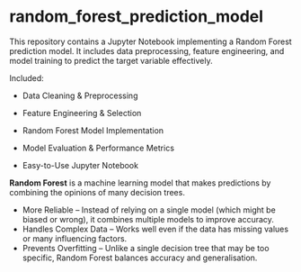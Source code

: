 # random_forest_prediction_model
This repository contains a Jupyter Notebook implementing a Random Forest prediction model.
It includes data preprocessing, feature engineering, and model training to predict the target variable effectively.

Included:

- Data Cleaning & Preprocessing
  
- Feature Engineering & Selection
  
- Random Forest Model Implementation
  
- Model Evaluation & Performance Metrics
  
- Easy-to-Use Jupyter Notebook

**Random Forest** is a machine learning model that makes predictions by combining the opinions of many decision trees.
- More Reliable – Instead of relying on a single model (which might be biased or wrong), it combines multiple models to improve accuracy.
- Handles Complex Data – Works well even if the data has missing values or many influencing factors.
- Prevents Overfitting – Unlike a single decision tree that may be too specific, Random Forest balances accuracy and generalisation.
